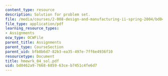 ```yaml
---
content_type: resource
description: Solution for problem set.
file: /media/courses/2-008-design-and-manufacturing-ii-spring-2004/bd0462a97668685963ceb7451c4fe6d7_hmewrk_04_sol.pdf
file_type: application/pdf
learning_resource_types:
- Assignments
ocw_type: OCWFile
parent_title: Assignments
parent_type: CourseSection
parent_uid: bfb8b6d7-82b3-ea35-497e-7ff6e4936f10
resourcetype: Document
title: hmewrk_04_sol.pdf
uid: bd0462a9-7668-6859-63ce-b7451c4fe6d7
---
```

